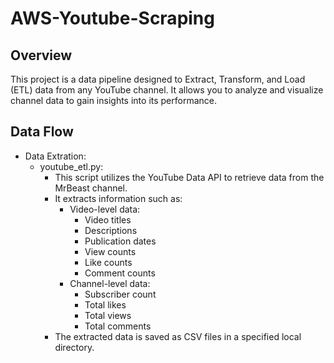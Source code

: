 # AWS-Youtube-Scraping

## Overview

This project is a data pipeline designed to Extract, Transform, and Load (ETL) data from any YouTube channel. It allows you to analyze and visualize channel data to gain insights into its performance.

## Data Flow

- Data Extration:
    - youtube_etl.py:
        - This script utilizes the YouTube Data API to retrieve data from the MrBeast channel.
        - It extracts information such as:
            - Video-level data:
                - Video titles
                - Descriptions
                - Publication dates
                - View counts
                - Like counts
                - Comment counts
            - Channel-level data:
                - Subscriber count
                - Total likes
                - Total views
                - Total comments
        - The extracted data is saved as CSV files in a specified local directory.